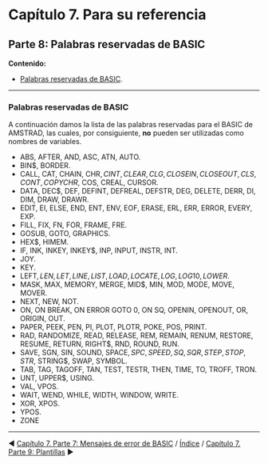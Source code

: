 # Capítulo 7. Para su referencia
## Parte 8: Palabras reservadas de BASIC

**Contenido:**
* [Palabras reservadas de BASIC](#parte-8-palabras-reservadas-de-basic).

***

### Palabras reservadas de BASIC

A continuación damos la lista de las palabras reservadas para el BASIC de AMSTRAD, las cuales, por consiguiente, **no** pueden ser utilizadas como nombres de variables. 

- ABS, AFTER, AND, ASC, ATN, AUTO.
- BIN$, BORDER.
- CALL, CAT, CHAIN, CHR$, CINT, CLEAR, CLG, CLOSEIN, CLOSEOUT, CLS, CONT, COPYCHR$, COS, CREAL, CURSOR.
- DATA, DEC$, DEF, DEFINT, DEFREAL, DEFSTR, DEG, DELETE, DERR, DI, DIM, DRAW, DRAWR.
- EDIT, EI, ELSE, END, ENT, ENV, EOF, ERASE, ERL, ERR, ERROR, EVERY, EXP.
- FILL, FIX, FN, FOR, FRAME, FRE.
- GOSUB, GOTO, GRAPHICS.
- HEX$, HIMEM.
- IF, INK, INKEY, INKEY$, INP, INPUT, INSTR, INT.
- JOY.
- KEY.
- LEFT$, LEN, LET, LINE, LIST, LOAD, LOCATE, LOG, LOG10, LOWER$.
- MASK, MAX, MEMORY, MERGE, MID$, MIN, MOD, MODE, MOVE, MOVER. 
- NEXT, NEW, NOT.
- ON, ON BREAK, ON ERROR GOTO 0, ON SQ, OPENIN, OPENOUT, OR, ORIGIN, OUT.
- PAPER, PEEK, PEN, PI, PLOT, PLOTR, POKE, POS, PRINT.
- RAD, RANDOMIZE, READ, RELEASE, REM, REMAIN, RENUM, RESTORE, RESUME, RETURN, RIGHT$, RND, ROUND, RUN.
- SAVE, SGN, SIN, SOUND, SPACE$, SPC, SPEED, SQ, SQR, STEP, STOP, STR$, STRING$, SWAP, SYMBOL.
- TAB, TAG, TAGOFF, TAN, TEST, TESTR, THEN, TIME, TO, TROFF, TRON.
- UNT, UPPER$, USING.
- VAL, VPOS.
- WAIT, WEND, WHILE, WIDTH, WINDOW, WRITE.
- XOR, XPOS.
- YPOS.
- ZONE 

***

&#9664; [Capítulo 7. Parte 7: Mensajes de error de BASIC](7.07.-Mensajes-de-error-de-BASIC)   /  [Índice](0.03.-Contenido)  /   [Capítulo 7. Parte 9: Plantillas](7.09.-Plantillas) &#9654;